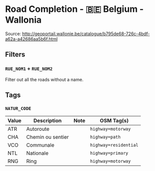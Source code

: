 # Road Completion - 🇧🇪 Belgium - Wallonia

Source: <http://geoportail.wallonie.be/catalogue/b795de68-726c-4bdf-a62a-a42686aa5b6f.html>

## Filters

### `RUE_NOM1` + `RUE_NOM2`

Filter out all the roads without a name.

## Tags

### `NATUR_CODE`

| Value | Description       | Note | OSM Tag(s)            |
|-------|-------------------|------|-----------------------|
| ATR   | Autoroute         |      | `highway=motorway`    |
| CHA   | Chemin ou sentier |      | `highway=path`        |
| VCO   | Communale         |      | `highway=residential` |
| NTL   | Nationale         |      | `highway=primary`     |
| RNG   | Ring              |      | `highway=motorway`    |
